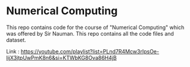 # Numerical Computing

This repo contains code for the course of "Numerical Computing" which was offered by Sir Nauman. This repo contains all the code files and dataset.


Link : https://youtube.com/playlist?list=PLnd7R4Mcw3rIpsOe-lijX3jtpUwPmK8n6&si=KTWbKG8Ova86H4jB
